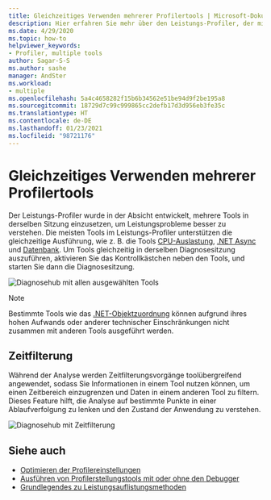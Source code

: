 ```yaml
---
title: Gleichzeitiges Verwenden mehrerer Profilertools | Microsoft-Dokumentation
description: Hier erfahren Sie mehr über den Leistungs-Profiler, der mit der Absicht entwickelt wurde, mehrere Tools in derselben Sitzung einzusetzen, um Leistungsprobleme besser zu verstehen.
ms.date: 4/29/2020
ms.topic: how-to
helpviewer_keywords:
- Profiler, multiple tools
author: Sagar-S-S
ms.author: sashe
manager: AndSter
ms.workload:
- multiple
ms.openlocfilehash: 5a4c4658282f15b6b34562e51be94d9f2be195a8
ms.sourcegitcommit: 18729d7c99c999865cc2defb17d3d956eb3fe35c
ms.translationtype: HT
ms.contentlocale: de-DE
ms.lasthandoff: 01/23/2021
ms.locfileid: "98721176"
---
```

# <a name="using-multiple-profiler-tools-simultaneously"></a>Gleichzeitiges Verwenden mehrerer Profilertools

Der Leistungs-Profiler wurde in der Absicht entwickelt, mehrere Tools in derselben Sitzung einzusetzen, um Leistungsprobleme besser zu verstehen. Die meisten Tools im Leistungs-Profiler unterstützen die gleichzeitige Ausführung, wie z. B. die Tools [CPU-Auslastung](../profiling/cpu-usage.md), [.NET Async](../profiling/analyze-async.md) und [Datenbank](../profiling/analyze-database.md). Um Tools gleichzeitig in derselben Diagnosesitzung auszuführen, aktivieren Sie das Kontrollkästchen neben den Tools, und starten Sie dann die Diagnosesitzung.

![Diagnosehub mit allen ausgewählten Tools](../profiling/media/diaghuballtoolsselected.png "Diagnosehub mit allen ausgewählten Tools")

>[!NOTE]
>Bestimmte Tools wie das [.NET-Objektzuordnung](../profiling/dotnet-alloc-tool.md) können aufgrund ihres hohen Aufwands oder anderer technischer Einschränkungen nicht zusammen mit anderen Tools ausgeführt werden.

## <a name="time-filtering"></a>Zeitfilterung 

Während der Analyse werden Zeitfilterungsvorgänge toolübergreifend angewendet, sodass Sie Informationen in einem Tool nutzen können, um einen Zeitbereich einzugrenzen und Daten in einem anderen Tool zu filtern. Dieses Feature hilft, die Analyse auf bestimmte Punkte in einer Ablaufverfolgung zu lenken und den Zustand der Anwendung zu verstehen.

![Diagnosehub mit Zeitfilterung](../profiling/media/diaghubtimefiltering.png "Diagnosehub mit Zeitfilterung")

## <a name="see-also"></a>Siehe auch

- [Optimieren der Profilereinstellungen](../profiling/optimize-profiler-settings.md)
- [Ausführen von Profilerstellungstools mit oder ohne den Debugger](../profiling/running-profiling-tools-with-or-without-the-debugger.md)
- [Grundlegendes zu Leistungsauflistungsmethoden](../profiling/understanding-performance-collection-methods-perf-profiler.md)
